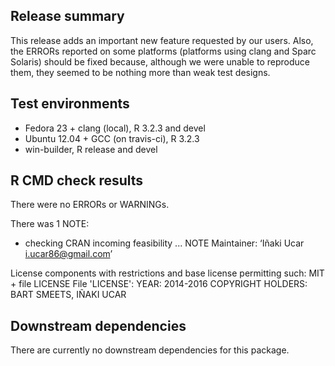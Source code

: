 ## Release summary

This release adds an important new feature requested by our users. Also, the ERRORs reported on some platforms (platforms using clang and Sparc Solaris) should be fixed because, although we were unable to reproduce them, they seemed to be nothing more than weak test designs.

## Test environments

* Fedora 23 + clang (local), R 3.2.3 and devel
* Ubuntu 12.04 + GCC (on travis-ci), R 3.2.3
* win-builder, R release and devel

## R CMD check results

There were no ERRORs or WARNINGs.

There was 1 NOTE:

* checking CRAN incoming feasibility ... NOTE
Maintainer: ‘Iñaki Ucar <i.ucar86@gmail.com>’

License components with restrictions and base license permitting such:
  MIT + file LICENSE
File 'LICENSE':
  YEAR: 2014-2016
  COPYRIGHT HOLDERS: BART SMEETS, IÑAKI UCAR

## Downstream dependencies

There are currently no downstream dependencies for this package.

